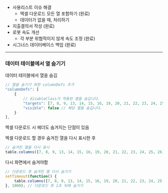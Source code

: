- 사용리스트 이슈 해결
	- 엑셀 다운로드 모든 열 포함하기 (완료)
	- 데이터가 없을 때, 처리하기
- 지출결의서 작성 (완료)
- 로봇 속도 개선 
	- 각 부분 위협적이지 않게 속도 조정 (완료)
- 시그너스 데이터베이스 백업 (완료)


----
### 데이터 테이블에서 열 숨기기

데이터 테이블에서 열을 숨김
```js
// 열을 숨기기 위한 columnDefs 추가  
"columnDefs": [  
    {  
        // disableClass가 적용된 열을 숨깁니다.  
        "targets": [7, 8, 9, 13, 14, 15, 16, 19, 20, 21, 22, 23, 24, 25, 26], // 인덱스를 직접 지정  
        "visible": false // 해당 열을 숨깁니다.  
    }  
],
```

엑셀 다운로드 시 헤더도 숨겨지는 단점이 있음

엑셀 다운로드 할 경우 숨겨진 열을 다시 표시한 후 

```js
// 숨겨진 열을 다시 표시  
table.columns([7, 8, 9, 13, 14, 15, 16, 19, 20, 21, 22, 23, 24, 25, 26]).visible(true); // 숨겨진 열 표시
```

다시 화면에서 숨겨야함
```js
// 다운로드 후 숨겨진 열 다시 숨기기  
setTimeout(function() {  
    table.columns([7, 8, 9, 13, 14, 15, 16, 19, 20, 21, 22, 23, 24, 25, 26]).visible(false); // 열 다시 숨기기  
}, 1000); // 다운로드 후 1초 뒤에 숨기기
```